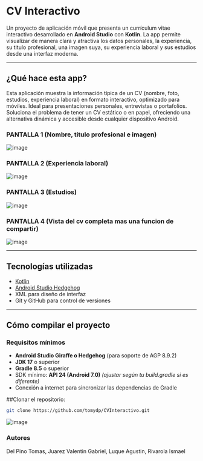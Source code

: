 # CV Interactivo

Un proyecto de aplicación móvil que presenta un currículum vitae interactivo desarrollado en **Android Studio** con **Kotlin**. La app permite visualizar de manera clara y atractiva los datos personales, la experiencia, su titulo profesional, una imagen suya, su experiencia laboral y sus estudios desde una interfaz moderna.

---

##  ¿Qué hace esta app?

Esta aplicación muestra la información típica de un CV (nombre, foto, estudios, experiencia laboral) en formato interactivo, optimizado para móviles. Ideal para presentaciones personales, entrevistas o portafolios.  
Soluciona el problema de tener un CV estático o en papel, ofreciendo una alternativa dinámica y accesible desde cualquier dispositivo Android.

### PANTALLA 1 (Nombre, titulo profesional e imagen)
![image](https://github.com/user-attachments/assets/10a16a6a-9657-419c-af0b-a99bc5ff8e53)

### PANTALLA 2 (Experiencia laboral)
![image](https://github.com/user-attachments/assets/e885010f-ae27-49e5-9498-f3198323b2d3)

### PANTALLA 3 (Estudios)
![image](https://github.com/user-attachments/assets/2d6e4cf8-c97c-4982-bc8c-57c81331ccae)

### PANTALLA 4 (Vista del cv completa mas una funcion de compartir)
![image](https://github.com/user-attachments/assets/50f76d16-cc2e-4b41-b333-e2451db6f8a3)


---

##  Tecnologías utilizadas

- [Kotlin](https://kotlinlang.org/)
- [Android Studio Hedgehog](https://developer.android.com/studio)
- XML para diseño de interfaz
- Git y GitHub para control de versiones

---

##  Cómo compilar el proyecto

###  Requisitos mínimos

- **Android Studio Giraffe o Hedgehog** (para soporte de AGP 8.9.2)
- **JDK 17** o superior
- **Gradle 8.5** o superior
- SDK mínimo: **API 24 (Android 7.0)** *(ajustar según tu build.gradle si es diferente)*
- Conexión a internet para sincronizar las dependencias de Gradle


##Clonar el repositorio:
   ```bash
   git clone https://github.com/tomydp/CVInteractivo.git
```
![image](https://github.com/user-attachments/assets/14c9bd64-4fd1-4a48-9667-1dc6c8fe779d)



### Autores

Del Pino Tomas, Juarez Valentin Gabriel, Luque Agustin, Rivarola Ismael
